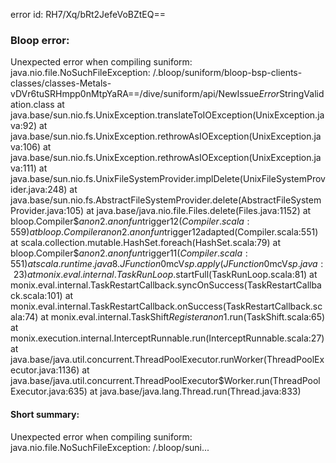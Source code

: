 error id: RH7/Xq/bRt2JefeVoBZtEQ==
### Bloop error:

Unexpected error when compiling suniform: java.nio.file.NoSuchFileException: <WORKSPACE>/.bloop/suniform/bloop-bsp-clients-classes/classes-Metals-vDVr6tuSRHmpp0nMtpYaRA==/dive/suniform/api/NewIssue$Error$StringValidation.class
	at java.base/sun.nio.fs.UnixException.translateToIOException(UnixException.java:92)
	at java.base/sun.nio.fs.UnixException.rethrowAsIOException(UnixException.java:106)
	at java.base/sun.nio.fs.UnixException.rethrowAsIOException(UnixException.java:111)
	at java.base/sun.nio.fs.UnixFileSystemProvider.implDelete(UnixFileSystemProvider.java:248)
	at java.base/sun.nio.fs.AbstractFileSystemProvider.delete(AbstractFileSystemProvider.java:105)
	at java.base/java.nio.file.Files.delete(Files.java:1152)
	at bloop.Compiler$$anon$2.$anonfun$trigger$12(Compiler.scala:559)
	at bloop.Compiler$$anon$2.$anonfun$trigger$12$adapted(Compiler.scala:551)
	at scala.collection.mutable.HashSet.foreach(HashSet.scala:79)
	at bloop.Compiler$$anon$2.$anonfun$trigger$11(Compiler.scala:551)
	at scala.runtime.java8.JFunction0$mcV$sp.apply(JFunction0$mcV$sp.java:23)
	at monix.eval.internal.TaskRunLoop$.startFull(TaskRunLoop.scala:81)
	at monix.eval.internal.TaskRestartCallback.syncOnSuccess(TaskRestartCallback.scala:101)
	at monix.eval.internal.TaskRestartCallback.onSuccess(TaskRestartCallback.scala:74)
	at monix.eval.internal.TaskShift$Register$$anon$1.run(TaskShift.scala:65)
	at monix.execution.internal.InterceptRunnable.run(InterceptRunnable.scala:27)
	at java.base/java.util.concurrent.ThreadPoolExecutor.runWorker(ThreadPoolExecutor.java:1136)
	at java.base/java.util.concurrent.ThreadPoolExecutor$Worker.run(ThreadPoolExecutor.java:635)
	at java.base/java.lang.Thread.run(Thread.java:833)
#### Short summary: 

Unexpected error when compiling suniform: java.nio.file.NoSuchFileException: <WORKSPACE>/.bloop/suni...